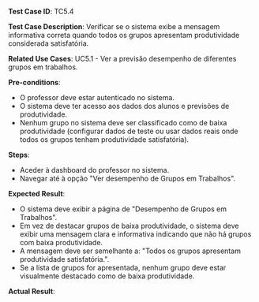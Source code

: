 **Test Case ID**: TC5.4  

**Test Case Description**: Verificar se o sistema exibe a mensagem informativa correta quando todos os grupos apresentam produtividade considerada satisfatória.

**Related Use Cases**: UC5.1 - Ver a previsão desempenho de diferentes grupos em trabalhos.

**Pre-conditions**:  

- O professor deve estar autenticado no sistema.  
- O sistema deve ter acesso aos dados dos alunos e previsões de produtividade.  
- Nenhum grupo no sistema deve ser classificado como de baixa produtividade (configurar dados de teste ou usar dados reais onde todos os grupos tenham produtividade satisfatória).  

**Steps**:  

- Aceder à dashboard do professor no sistema.  
- Navegar até à opção "Ver desempenho de Grupos em Trabalhos". 

**Expected Result**:  

- O sistema deve exibir a página de "Desempenho de Grupos em Trabalhos".  
- Em vez de destacar grupos de baixa produtividade, o sistema deve exibir uma mensagem clara e informativa indicando que não há grupos com baixa produtividade.  
- A mensagem deve ser semelhante a: "Todos os grupos apresentam produtividade satisfatória.". 
- Se a lista de grupos for apresentada, nenhum grupo deve estar visualmente destacado como de baixa produtividade.  

**Actual Result**:

